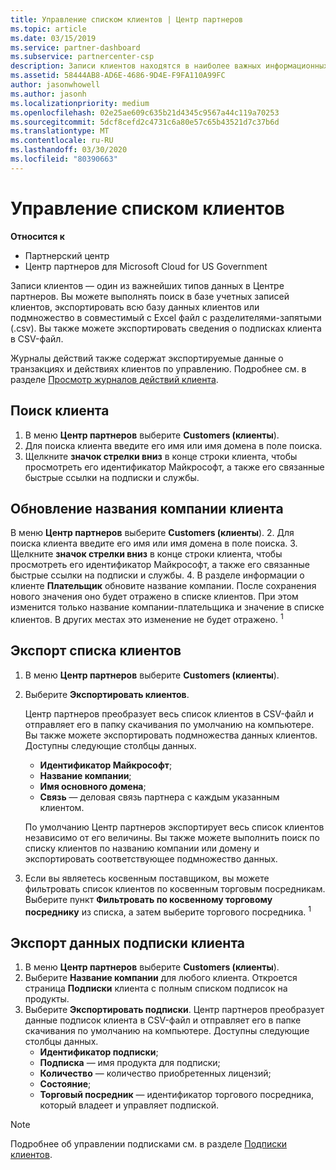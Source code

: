 ```yaml
---
title: Управление списком клиентов | Центр партнеров
ms.topic: article
ms.date: 03/15/2019
ms.service: partner-dashboard
ms.subservice: partnercenter-csp
description: Записи клиентов находятся в наиболее важных информационных ресурсах. Узнайте, как просматривать, искать, обновлять и экспортировать данные в списке клиентов.
ms.assetid: 58444AB8-AD6E-4686-9D4E-F9FA110A99FC
author: jasonwhowell
ms.author: jasonh
ms.localizationpriority: medium
ms.openlocfilehash: 02e25ae609c635b21d4345c9567a44c119a70253
ms.sourcegitcommit: 5dcf8cefd2c4731c6a80e57c65b43521d7c37b6d
ms.translationtype: MT
ms.contentlocale: ru-RU
ms.lasthandoff: 03/30/2020
ms.locfileid: "80390663"
---
```

# <a name="manage-your-customer-list"></a>Управление списком клиентов

**Относится к**

-  Партнерский центр
-  Центр партнеров для Microsoft Cloud for US Government


Записи клиентов — один из важнейших типов данных в Центре партнеров. Вы можете выполнять поиск в базе учетных записей клиентов, экспортировать всю базу данных клиентов или подмножество в совместимый с Excel файл с разделителями-запятыми (.csv). Вы также можете экспортировать сведения о подписках клиента в CSV-файл.

Журналы действий также содержат экспортируемые данные о транзакциях и действиях клиентов по управлению. Подробнее см. в разделе [Просмотр журналов действий клиента](activity-logs.md).


## <a name="search-for-a-customer"></a>Поиск клиента

1.  В меню **Центр партнеров** выберите **Customers (клиенты**).
2.  Для поиска клиента введите его имя или имя домена в поле поиска.
3.  Щелкните **значок стрелки вниз** в конце строки клиента, чтобы просмотреть его идентификатор Майкрософт, а также его связанные быстрые ссылки на подписки и службы.

## <a name="update-a-customers-company-name"></a>Обновление названия компании клиента

В меню **Центр партнеров** выберите **Customers (клиенты**).
2.  Для поиска клиента введите его имя или имя домена в поле поиска.
3.  Щелкните **значок стрелки вниз** в конце строки клиента, чтобы просмотреть его идентификатор Майкрософт, а также его связанные быстрые ссылки на подписки и службы.
4.  В разделе информации о клиенте **Плательщик** обновите название компании. После сохранения нового значения оно будет отражено в списке клиентов. При этом изменится только название компании-плательщика и значение в списке клиентов. В других местах это изменение не будет отражено.
<sup>1</sup>
## <a name="export-your-customer-list"></a>Экспорт списка клиентов

1.  В меню **Центр партнеров** выберите **Customers (клиенты**).
2.  Выберите **Экспортировать клиентов**.

    Центр партнеров преобразует весь список клиентов в CSV-файл и отправляет его в папку скачивания по умолчанию на компьютере. Вы также можете экспортировать подмножества данных клиентов. Доступны следующие столбцы данных.

    -   **Идентификатор Майкрософт**;
    -   **Название компании**;
    -   **Имя основного домена**;
    -   **Связь** — деловая связь партнера с каждым указанным клиентом.

    По умолчанию Центр партнеров экспортирует весь список клиентов независимо от его величины. Вы также можете выполнить поиск по списку клиентов по названию компании или домену и экспортировать соответствующее подмножество данных.

3.  Если вы являетесь косвенным поставщиком, вы можете фильтровать список клиентов по косвенным торговым посредникам. Выберите пункт **Фильтровать по косвенному торговому посреднику** из списка, а затем выберите торгового посредника.
<sup>1</sup>

## <a name="export-customer-subscription-information"></a>Экспорт данных подписки клиента

1.  В меню **Центр партнеров** выберите **Customers (клиенты**).
2.  Выберите **Название компании** для любого клиента. Откроется страница **Подписки** клиента с полным списком подписок на продукты.
3.  Выберите **Экспортировать подписки**. Центр партнеров преобразует данные подписок клиента в CSV-файл и отправляет его в папке скачивания по умолчанию на компьютере. Доступны следующие столбцы данных.
    -   **Идентификатор подписки**;
    -   **Подписка** — имя продукта для подписки;
    -   **Количество** — количество приобретенных лицензий;
    -   **Состояние**;
    -   **Торговый посредник** — идентификатор торгового посредника, который владеет и управляет подпиской.

> [!NOTE]  
> Подробнее об управлении подписками см. в разделе [Подписки клиентов](customer-subscriptions.md).

     

 

 



